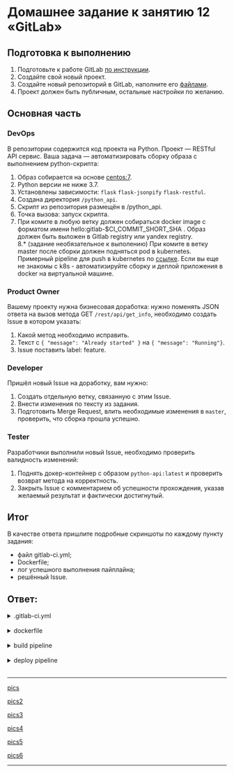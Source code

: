 # Домашнее задание к занятию 12 «GitLab»

## Подготовка к выполнению

1. Подготовьте к работе GitLab [по инструкции](https://cloud.yandex.ru/docs/tutorials/infrastructure-management/gitlab-containers).
2. Создайте свой новый проект.
3. Создайте новый репозиторий в GitLab, наполните его [файлами](./repository).
4. Проект должен быть публичным, остальные настройки по желанию.

## Основная часть

### DevOps

В репозитории содержится код проекта на Python. Проект — RESTful API сервис. Ваша задача — автоматизировать сборку образа с выполнением python-скрипта:

1. Образ собирается на основе [centos:7](https://hub.docker.com/_/centos?tab=tags&page=1&ordering=last_updated).
2. Python версии не ниже 3.7.
3. Установлены зависимости: `flask` `flask-jsonpify` `flask-restful`.
4. Создана директория `/python_api`.
5. Скрипт из репозитория размещён в /python_api.
6. Точка вызова: запуск скрипта.
7. При комите в любую ветку должен собираться docker image с форматом имени hello:gitlab-$CI_COMMIT_SHORT_SHA . Образ должен быть выложен в Gitlab registry или yandex registry.   
8.* (задание необязательное к выполению) При комите в ветку master после сборки должен подняться pod в kubernetes. Примерный pipeline для push в kubernetes по [ссылке](https://github.com/awertoss/devops-netology/blob/main/09-ci-06-gitlab/gitlab-ci.yml).
Если вы еще не знакомы с k8s - автоматизируйте сборку и деплой приложения в docker на виртуальной машине.


### Product Owner

Вашему проекту нужна бизнесовая доработка: нужно поменять JSON ответа на вызов метода GET `/rest/api/get_info`, необходимо создать Issue в котором указать:

1. Какой метод необходимо исправить.
2. Текст с `{ "message": "Already started" }` на `{ "message": "Running"}`.
3. Issue поставить label: feature.

### Developer

Пришёл новый Issue на доработку, вам нужно:

1. Создать отдельную ветку, связанную с этим Issue.
2. Внести изменения по тексту из задания.
3. Подготовить Merge Request, влить необходимые изменения в `master`, проверить, что сборка прошла успешно.


### Tester

Разработчики выполнили новый Issue, необходимо проверить валидность изменений:

1. Поднять докер-контейнер с образом `python-api:latest` и проверить возврат метода на корректность.
2. Закрыть Issue с комментарием об успешности прохождения, указав желаемый результат и фактически достигнутый.

## Итог

В качестве ответа пришлите подробные скриншоты по каждому пункту задания:

- файл gitlab-ci.yml;
- Dockerfile; 
- лог успешного выполнения пайплайна;
- решённый Issue.

## Ответ:

<details>
    <summary>.gitlab-ci.yml</summary>

```
stages:
  - build
  - deploy

build:
  stage: build
  image:
    name: gcr.io/kaniko-project/executor:debug
    entrypoint: [""]
  script:
    - mkdir -p /kaniko/.docker
    # Install jq.
    - wget -O jq https://github.com/stedolan/jq/releases/download/jq-1.5/jq-linux64 && chmod +x ./jq && cp jq /kaniko
    # Get a service account token from metadata.
    - wget --header Metadata-Flavor:Google 169.254.169.254/computeMetadata/v1/instance/service-accounts/default/token && cp token /kaniko
    - echo "{\"auths\":{\"cr.yandex\":{\"auth\":\"$(printf "%s:%s" "iam" "$(cat /kaniko/token | ./jq -r '.access_token')" | base64 | tr -d '\n')\"}}}" > /kaniko/.docker/config.json
    - >-
      /kaniko/executor
      --context "${CI_PROJECT_DIR}"
      --dockerfile "${CI_PROJECT_DIR}/Dockerfile"
      --destination "cr.yandex/crpspv2cvcvvjucql1i1/hello:gitlab-$CI_COMMIT_SHORT_SHA"
    # Delete the metadata file.
    - rm /kaniko/token

deploy:
  image: gcr.io/cloud-builders/kubectl:latest
  stage: deploy
  script:
    - kubectl config set-cluster k8s --server="$KUBE_URL" --insecure-skip-tls-verify=true
    - kubectl config set-credentials admin --token="$KUBE_TOKEN"
    - kubectl config set-context default --cluster=k8s --user=admin
    - kubectl config use-context default
    - sed -i "s/__VERSION__/hello:gitlab-$CI_COMMIT_SHORT_SHA/" k8s.yaml
    - kubectl apply -f k8s.yaml
```
</details><br>

<details>
    <summary>dockerfile</summary>

```dockerfile
FROM centos:7

RUN yum install -y python3 python3-pip

RUN pip3 install flask flask-jsonpify flask-restful

COPY python-api.py /python_api/python-api.py

CMD ["python3", "/python_api/python-api.py"]
```
</details><br>

<details>
    <summary>build pipeline</summary>

```
Running with gitlab-runner 15.8.1 (f86890c6)
  on gitlab-runner-7c9dd68c59-gtgl9 51Vssbmt, system ID: r_NcOTWk9lmf9s
Preparing the "kubernetes" executor
00:00
Using Kubernetes namespace: default
Using Kubernetes executor with image gcr.io/kaniko-project/executor:debug ...
Using attach strategy to execute scripts...
Preparing environment
00:04
Waiting for pod default/runner-51vssbmt-project-2-concurrent-0gsdww to be running, status is Pending
	ContainersNotInitialized: "containers with incomplete status: [init-permissions]"
	ContainersNotReady: "containers with unready status: [build helper]"
	ContainersNotReady: "containers with unready status: [build helper]"
Running on runner-51vssbmt-project-2-concurrent-0gsdww via gitlab-runner-7c9dd68c59-gtgl9...
Getting source from Git repository
00:00
Fetching changes with git depth set to 20...
Initialized empty Git repository in /builds/netology/09-ci-06-gitlab/.git/
Created fresh repository.
Checking out b7b3de2e as main...
Skipping Git submodules setup
Executing "step_script" stage of the job script
00:44
$ mkdir -p /kaniko/.docker
$ wget -O jq https://github.com/stedolan/jq/releases/download/jq-1.5/jq-linux64 && chmod +x ./jq && cp jq /kaniko
Connecting to github.com (140.82.121.3:443)
wget: note: TLS certificate validation not implemented
Connecting to objects.githubusercontent.com (185.199.108.133:443)
saving to 'jq'
jq                    10% |***                             |  318k  0:00:08 ETA
jq                   100% |********************************| 2956k  0:00:00 ETA
'jq' saved
$ wget --header Metadata-Flavor:Google 169.254.169.254/computeMetadata/v1/instance/service-accounts/default/token && cp token /kaniko
Connecting to 169.254.169.254 (169.254.169.254:80)
saving to 'token'
token                100% |********************************|   247  0:00:00 ETA
'token' saved
$ echo "{\"auths\":{\"cr.yandex\":{\"auth\":\"$(printf "%s:%s" "iam" "$(cat /kaniko/token | ./jq -r '.access_token')" | base64 | tr -d '\n')\"}}}" > /kaniko/.docker/config.json
$ /kaniko/executor --context "${CI_PROJECT_DIR}" --dockerfile "${CI_PROJECT_DIR}/Dockerfile" --destination "cr.yandex/crpspv2cvcvvjucql1i1/hello:gitlab-$CI_COMMIT_SHORT_SHA"
INFO[0000] Retrieving image manifest centos:7           
INFO[0000] Retrieving image centos:7 from registry index.docker.io 
INFO[0001] Built cross stage deps: map[]                
INFO[0001] Retrieving image manifest centos:7           
INFO[0001] Returning cached image manifest              
INFO[0001] Executing 0 build triggers                   
INFO[0001] Building stage 'centos:7' [idx: '0', base-idx: '-1'] 
INFO[0001] Unpacking rootfs as cmd RUN yum install -y python3 python3-pip requires it. 
INFO[0005] RUN yum install -y python3 python3-pip       
INFO[0005] Initializing snapshotter ...                 
INFO[0005] Taking snapshot of full filesystem...        
INFO[0009] Cmd: /bin/sh                                 
INFO[0009] Args: [-c yum install -y python3 python3-pip] 
INFO[0009] Running: [/bin/sh -c yum install -y python3 python3-pip] 
Loaded plugins: fastestmirror, ovl
Determining fastest mirrors
 * base: mirrors.datahouse.ru
 * extras: mirror.yandex.ru
 * updates: mirror.yandex.ru
Resolving Dependencies
--> Running transaction check
---> Package python3.x86_64 0:3.6.8-18.el7 will be installed
--> Processing Dependency: python3-libs(x86-64) = 3.6.8-18.el7 for package: python3-3.6.8-18.el7.x86_64
--> Processing Dependency: python3-setuptools for package: python3-3.6.8-18.el7.x86_64
--> Processing Dependency: libpython3.6m.so.1.0()(64bit) for package: python3-3.6.8-18.el7.x86_64
---> Package python3-pip.noarch 0:9.0.3-8.el7 will be installed
--> Running transaction check
---> Package python3-libs.x86_64 0:3.6.8-18.el7 will be installed
--> Processing Dependency: libtirpc.so.1()(64bit) for package: python3-libs-3.6.8-18.el7.x86_64
---> Package python3-setuptools.noarch 0:39.2.0-10.el7 will be installed
--> Running transaction check
---> Package libtirpc.x86_64 0:0.2.4-0.16.el7 will be installed
--> Finished Dependency Resolution
Dependencies Resolved
================================================================================
 Package                  Arch         Version              Repository     Size
================================================================================
Installing:
 python3                  x86_64       3.6.8-18.el7         updates        70 k
 python3-pip              noarch       9.0.3-8.el7          base          1.6 M
Installing for dependencies:
 libtirpc                 x86_64       0.2.4-0.16.el7       base           89 k
 python3-libs             x86_64       3.6.8-18.el7         updates       6.9 M
 python3-setuptools       noarch       39.2.0-10.el7        base          629 k
Transaction Summary
================================================================================
Install  2 Packages (+3 Dependent packages)
Total download size: 9.3 M
Installed size: 48 M
Downloading packages:
warning: /var/cache/yum/x86_64/7/base/packages/libtirpc-0.2.4-0.16.el7.x86_64.rpm: Header V3 RSA/SHA256 Signature, key ID f4a80eb5: NOKEY
Public key for libtirpc-0.2.4-0.16.el7.x86_64.rpm is not installed
Public key for python3-3.6.8-18.el7.x86_64.rpm is not installed
--------------------------------------------------------------------------------
Total                                               35 MB/s | 9.3 MB  00:00     
Retrieving key from file:///etc/pki/rpm-gpg/RPM-GPG-KEY-CentOS-7
Importing GPG key 0xF4A80EB5:
 Userid     : "CentOS-7 Key (CentOS 7 Official Signing Key) <security@centos.org>"
 Fingerprint: 6341 ab27 53d7 8a78 a7c2 7bb1 24c6 a8a7 f4a8 0eb5
 Package    : centos-release-7-9.2009.0.el7.centos.x86_64 (@CentOS)
 From       : /etc/pki/rpm-gpg/RPM-GPG-KEY-CentOS-7
Running transaction check
Running transaction test
Transaction test succeeded
Running transaction
  Installing : libtirpc-0.2.4-0.16.el7.x86_64                               1/5 
  Installing : python3-setuptools-39.2.0-10.el7.noarch                      2/5
 
  Installing : python3-pip-9.0.3-8.el7.noarch                               3/5 
  Installing : python3-3.6.8-18.el7.x86_64                                  4/5
 
  Installing : python3-libs-3.6.8-18.el7.x86_64                             5/5
 
  Verifying  : libtirpc-0.2.4-0.16.el7.x86_64                               1/5 
  Verifying  : python3-setuptools-39.2.0-10.el7.noarch                      2/5 
  Verifying  : python3-libs-3.6.8-18.el7.x86_64                             3/5 
  Verifying  : python3-3.6.8-18.el7.x86_64                                  4/5 
  Verifying  : python3-pip-9.0.3-8.el7.noarch                               5/5 
Installed:
  python3.x86_64 0:3.6.8-18.el7         python3-pip.noarch 0:9.0.3-8.el7        
Dependency Installed:
  libtirpc.x86_64 0:0.2.4-0.16.el7           python3-libs.x86_64 0:3.6.8-18.el7 
  python3-setuptools.noarch 0:39.2.0-10.el7 
Complete!
INFO[0020] Taking snapshot of full filesystem...        
INFO[0027] RUN pip3 install flask flask-jsonpify flask-restful 
INFO[0027] Cmd: /bin/sh                                 
INFO[0027] Args: [-c pip3 install flask flask-jsonpify flask-restful] 
INFO[0027] Running: [/bin/sh -c pip3 install flask flask-jsonpify flask-restful] 
WARNING: Running pip install with root privileges is generally not a good idea. Try `pip3 install --user` instead.
Collecting flask
  Downloading https://files.pythonhosted.org/packages/cd/77/59df23681f4fd19b7cbbb5e92484d46ad587554f5d490f33ef907e456132/Flask-2.0.3-py3-none-any.whl (95kB)
Collecting flask-jsonpify
  Downloading https://files.pythonhosted.org/packages/60/0f/c389dea3988bffbe32c1a667989914b1cc0bce31b338c8da844d5e42b503/Flask-Jsonpify-1.5.0.tar.gz
Collecting flask-restful
  Downloading https://files.pythonhosted.org/packages/d7/7b/f0b45f0df7d2978e5ae51804bb5939b7897b2ace24306009da0cc34d8d1f/Flask_RESTful-0.3.10-py2.py3-none-any.whl
Collecting click>=7.1.2 (from flask)
  Downloading https://files.pythonhosted.org/packages/4a/a8/0b2ced25639fb20cc1c9784de90a8c25f9504a7f18cd8b5397bd61696d7d/click-8.0.4-py3-none-any.whl (97kB)
Collecting itsdangerous>=2.0 (from flask)
  Downloading https://files.pythonhosted.org/packages/9c/96/26f935afba9cd6140216da5add223a0c465b99d0f112b68a4ca426441019/itsdangerous-2.0.1-py3-none-any.whl
Collecting Jinja2>=3.0 (from flask)
  Downloading https://files.pythonhosted.org/packages/20/9a/e5d9ec41927401e41aea8af6d16e78b5e612bca4699d417f646a9610a076/Jinja2-3.0.3-py3-none-any.whl (133kB)
Collecting Werkzeug>=2.0 (from flask)
  Downloading https://files.pythonhosted.org/packages/f4/f3/22afbdb20cc4654b10c98043414a14057cd27fdba9d4ae61cea596000ba2/Werkzeug-2.0.3-py3-none-any.whl (289kB)
Collecting aniso8601>=0.82 (from flask-restful)
  Downloading https://files.pythonhosted.org/packages/e3/04/e97c12dc034791d7b504860acfcdd2963fa21ae61eaca1c9d31245f812c3/aniso8601-9.0.1-py2.py3-none-any.whl (52kB)
Collecting six>=1.3.0 (from flask-restful)
  Downloading https://files.pythonhosted.org/packages/d9/5a/e7c31adbe875f2abbb91bd84cf2dc52d792b5a01506781dbcf25c91daf11/six-1.16.0-py2.py3-none-any.whl
Collecting pytz (from flask-restful)
  Downloading https://files.pythonhosted.org/packages/7f/99/ad6bd37e748257dd70d6f85d916cafe79c0b0f5e2e95b11f7fbc82bf3110/pytz-2023.3-py2.py3-none-any.whl (502kB)
Collecting importlib-metadata; python_version < "3.8" (from click>=7.1.2->flask)
  Downloading https://files.pythonhosted.org/packages/a0/a1/b153a0a4caf7a7e3f15c2cd56c7702e2cf3d89b1b359d1f1c5e59d68f4ce/importlib_metadata-4.8.3-py3-none-any.whl
Collecting MarkupSafe>=2.0 (from Jinja2>=3.0->flask)
  Downloading https://files.pythonhosted.org/packages/fc/d6/57f9a97e56447a1e340f8574836d3b636e2c14de304943836bd645fa9c7e/MarkupSafe-2.0.1-cp36-cp36m-manylinux1_x86_64.whl
Collecting dataclasses; python_version < "3.7" (from Werkzeug>=2.0->flask)
  Downloading https://files.pythonhosted.org/packages/fe/ca/75fac5856ab5cfa51bbbcefa250182e50441074fdc3f803f6e76451fab43/dataclasses-0.8-py3-none-any.whl
Collecting zipp>=0.5 (from importlib-metadata; python_version < "3.8"->click>=7.1.2->flask)
  Downloading https://files.pythonhosted.org/packages/bd/df/d4a4974a3e3957fd1c1fa3082366d7fff6e428ddb55f074bf64876f8e8ad/zipp-3.6.0-py3-none-any.whl
Collecting typing-extensions>=3.6.4; python_version < "3.8" (from importlib-metadata; python_version < "3.8"->click>=7.1.2->flask)
  Downloading https://files.pythonhosted.org/packages/45/6b/44f7f8f1e110027cf88956b59f2fad776cca7e1704396d043f89effd3a0e/typing_extensions-4.1.1-py3-none-any.whl
Installing collected packages: zipp, typing-extensions, importlib-metadata, click, itsdangerous, MarkupSafe, Jinja2, dataclasses, Werkzeug, flask, flask-jsonpify, aniso8601, six, pytz, flask-restful
  Running setup.py install for flask-jsonpify: started
    Running setup.py install for flask-jsonpify: finished with status 'done'
Successfully installed Jinja2-3.0.3 MarkupSafe-2.0.1 Werkzeug-2.0.3 aniso8601-9.0.1 click-8.0.4 dataclasses-0.8 flask-2.0.3 flask-jsonpify-1.5.0 flask-restful-0.3.10 importlib-metadata-4.8.3 itsdangerous-2.0.1 pytz-2023.3 six-1.16.0 typing-extensions-4.1.1 zipp-3.6.0
INFO[0035] Taking snapshot of full filesystem...        
INFO[0037] COPY python-api.py /python_api/python-api.py 
INFO[0037] Taking snapshot of files...                  
INFO[0037] CMD ["python3", "/python_api/python-api.py"] 
INFO[0037] Pushing image to cr.yandex/crpspv2cvcvvjucql1i1/hello:gitlab-b7b3de2e 
INFO[0042] Pushed cr.yandex/crpspv2cvcvvjucql1i1/hello@sha256:58ddacd6cec2a19e34e4c4b7b7048c3c8cdbbe2111a0b972682488a0fb76c5c3 
$ rm /kaniko/token
Cleaning up project directory and file based variables
00:00
Job succeeded
```

</details><br>

<details>
    <summary>deploy pipeline</summary>

deploy:
```
Running with gitlab-runner 15.8.1 (f86890c6)
  on gitlab-runner-7c9dd68c59-gtgl9 51Vssbmt, system ID: r_NcOTWk9lmf9s
Preparing the "kubernetes" executor
00:00
Using Kubernetes namespace: default
Using Kubernetes executor with image gcr.io/cloud-builders/kubectl:latest ...
Using attach strategy to execute scripts...
Preparing environment
00:07
Waiting for pod default/runner-51vssbmt-project-2-concurrent-0k6tw9 to be running, status is Pending
Waiting for pod default/runner-51vssbmt-project-2-concurrent-0k6tw9 to be running, status is Pending
	ContainersNotReady: "containers with unready status: [build helper]"
	ContainersNotReady: "containers with unready status: [build helper]"
Running on runner-51vssbmt-project-2-concurrent-0k6tw9 via gitlab-runner-7c9dd68c59-gtgl9...
Getting source from Git repository
00:01
Fetching changes with git depth set to 20...
Initialized empty Git repository in /builds/netology/09-ci-06-gitlab/.git/
Created fresh repository.
Checking out b7b3de2e as main...
Skipping Git submodules setup
Executing "step_script" stage of the job script
00:02
$ kubectl config set-cluster k8s --server="$KUBE_URL" --insecure-skip-tls-verify=true
Cluster "k8s" set.
$ kubectl config set-credentials admin --token="$KUBE_TOKEN"
User "admin" set.
$ kubectl config set-context default --cluster=k8s --user=admin
Context "default" created.
$ kubectl config use-context default
Switched to context "default".
$ sed -i "s/__VERSION__/hello:gitlab-$CI_COMMIT_SHORT_SHA/" k8s.yaml
$ kubectl apply -f k8s.yaml
namespace/default unchanged
deployment.apps/python-api-deployment configured
Cleaning up project directory and file based variables
00:00
Job succeeded
```
</details><br>

---

[pics](./pics/Screenshot%202023-05-23%20%D0%B2%2022.46.04.png)

[pics2](./pics/Screenshot%202023-05-23%20%D0%B2%2022.55.55.png)

[pics3](./pics/Screenshot%202023-05-23%20%D0%B2%2022.56.27.png)

[pics4](./pics/Screenshot%202023-05-23%20%D0%B2%2022.57.35.png)

[pics5](./pics/Screenshot%202023-05-23%20%D0%B2%2022.58.26.png)

[pics6](./pics/Screenshot%202023-05-23%20%D0%B2%2023.01.43.png)

---